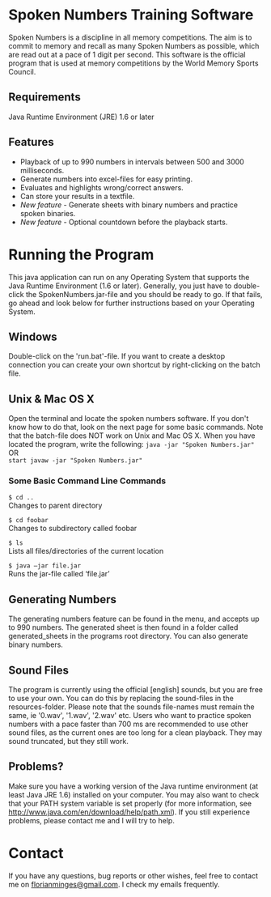# Spoken Numbers Training Software

Spoken Numbers is a discipline in all memory competitions. The aim is to commit to memory and recall as many Spoken Numbers as possible, which are read out at a pace of 1 digit per second. This software is the official program that is used at memory competitions by the World Memory Sports Council.

## Requirements

Java Runtime Environment (JRE) 1.6 or later

## Features
* Playback of up to 990 numbers in intervals between 500 and 3000 milliseconds.
* Generate numbers into excel-files for easy printing.
* Evaluates and highlights wrong/correct answers.
* Can store your results in a textfile.
* *New feature* - Generate sheets with binary numbers and practice spoken binaries.
* *New feature* - Optional countdown before the playback starts.

# Running the Program

This java application can run on any Operating System that supports the Java Runtime Environment (1.6 or later). Generally, you just have to double-click the SpokenNumbers.jar-file and you should be ready to go. If that fails, go ahead and look below for further instructions based on your Operating System.

## Windows
Double-click on the 'run.bat'-file. If you want to create a desktop connection you can create your own shortcut by right-clicking on the batch file.

## Unix & Mac OS X

Open the terminal and locate the spoken numbers software. If you don't know how to do that, look on the next page for some basic commands. Note that the batch-file does NOT work on Unix and Mac OS X. When you have located the program, write the following: 
` java -jar "Spoken Numbers.jar" `  
OR  
`start javaw -jar "Spoken Numbers.jar"`

### Some Basic Command Line Commands

`$ cd ..`  
Changes to parent directory 

`$ cd foobar`  
Changes to subdirectory called foobar 

`$ ls`  
Lists all files/directories of the current location 

`$ java –jar file.jar`  
Runs the jar-file called ‘file.jar’


## Generating Numbers
The generating numbers feature can be found in the menu, and accepts up to 990 numbers. The generated sheet is then found in a folder called generated_sheets in the programs root directory. You can also generate binary numbers.

## Sound Files

The program is currently using the official [english] sounds, but you are free to use your own. You can do this by replacing the sound-files in the resources-folder. Please note that the sounds file-names must remain the same, ie '0.wav', '1.wav', '2.wav' etc.
Users who want to practice spoken numbers with a pace faster than 700 ms are recommended to use other sound files, as the current ones are too long for a clean playback. They may sound truncated, but they still work.


## Problems?

Make sure you have a working version of the Java runtime environment (at least Java JRE 1.6) installed on your computer. You may also want to check that your PATH system variable is set properly (for more information, see http://www.java.com/en/download/help/path.xml). If you still experience problems, please contact me and I will try to help.

# Contact

If you have any questions, bug reports or other wishes, feel free to contact me on florianminges@gmail.com. I check my emails frequently.